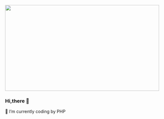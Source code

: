 <img src="http://m.qpic.cn/psc?/V14cD59412PwYf/TmEUgtj9EK6.7V8ajmQrEBPDNN8jVdnm5aFIArkmkG4BUxs1NKMyKEUM0cvkHjsR9DdOQJRgq5lFxaHjb1I308ZHSHv5R7gIz8Vr8pWe5WY!/b&bo=6AMyAugDMgIBGT4!&rf=viewer_4" width="503" height="283" align="middle" />

### Hi,there 👋

🌱  I’m currently coding by PHP

<!--
**HiutingYin/HiutingYin** is a ✨ _special_ ✨ repository because its `README.md` (this file) appears on your GitHub profile.

Here are some ideas to get you started:

- 🔭  I’m currently working on ...
- 🌱 I’m currently learning ...
- 👯 I’m looking to collaborate on ...
- 🤔 I’m looking for help with ...
- 💬 Ask me about ...
- 📫 How to reach me: ...
- 😄 Pronouns: ...
- ⚡ Fun fact: ...
-->
